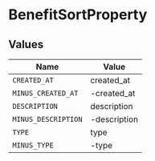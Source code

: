 # BenefitSortProperty


## Values

| Name                | Value               |
| ------------------- | ------------------- |
| `CREATED_AT`        | created_at          |
| `MINUS_CREATED_AT`  | -created_at         |
| `DESCRIPTION`       | description         |
| `MINUS_DESCRIPTION` | -description        |
| `TYPE`              | type                |
| `MINUS_TYPE`        | -type               |